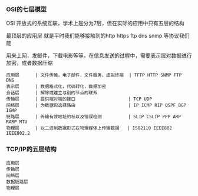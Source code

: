 ### OSI的七层模型
OSI 开放式的系统互联，学术上是分为7层，但在实际的应用中只有五层的结构

最顶层的应用层 就是平时我们能够接触到的http https ftp dns snmp 等协议我们能

用来上网，发邮件，下载电影等等，在信息发送的过程中，需要表示层对数据进行加密，或者数据压缩


    应用层      | 文件传输，电子邮件，文件服务，虚拟终端  | TFTP HTTP SNMP FTP DNS
    表示层      | 数据格式化，代码转化，数据加密                   
    会话层      | 解除或建立与别的节点的联系
    传输层      | 提供端对端的接口                    | TCP UDP
    网络层      | 为数据包选择路由                    | IP ICMP RIP OSPF BGP IGMP 
    链路层      | 传输有效地址的祯以及错误检测          | SLIP CSLIP PPP ARP RARP MTU
    物理层      | 以二进制数据形式在物理媒体上传输数据   | ISO2110 IEEE802 IEEE802.2
### TCP/IP的五层结构
    
    应用层
    传输层
    网络层
    数据链路层
    物理层
    